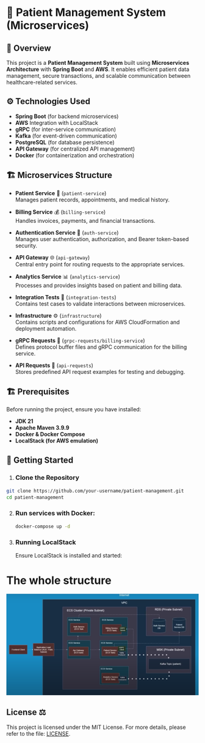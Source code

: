 # 🏥 Patient Management System (Microservices)

## 📌 Overview
This project is a **Patient Management System** built using **Microservices Architecture** with **Spring Boot** and **AWS**. It enables efficient patient data management, secure transactions, and scalable communication between healthcare-related services.

## ⚙️ Technologies Used
- **Spring Boot** (for backend microservices)
- **AWS** Integration with LocalStack
- **gRPC** (for inter-service communication)
- **Kafka** (for event-driven communication)
- **PostgreSQL** (for database persistence)
- **API Gateway** (for centralized API management)
- **Docker** (for containerization and orchestration)

## 🏗️ Microservices Structure
- **Patient Service** 🏥 (`patient-service`)  
  Manages patient records, appointments, and medical history.

- **Billing Service** 💰 (`billing-service`)  
  Handles invoices, payments, and financial transactions.

- **Authentication Service** 🔐 (`auth-service`)  
  Manages user authentication, authorization, and Bearer token-based security.

- **API Gateway** 🌐 (`api-gateway`)  
  Central entry point for routing requests to the appropriate services.

- **Analytics Service** 📊 (`analytics-service`)  
  Processes and provides insights based on patient and billing data.

- **Integration Tests** 🧪 (`integration-tests`)  
  Contains test cases to validate interactions between microservices.

- **Infrastructure** ⚙️ (`infrastructure`)  
  Contains scripts and configurations for AWS CloudFormation and deployment automation.

- **gRPC Requests** 🔄 (`grpc-requests/billing-service`)  
  Defines protocol buffer files and gRPC communication for the billing service.

- **API Requests** 📡 (`api-requests`)  
  Stores predefined API request examples for testing and debugging.

## 🏗️ Prerequisites

Before running the project, ensure you have installed:

- **JDK 21**
- **Apache Maven 3.9.9**
- **Docker & Docker Compose**
- **LocalStack (for AWS emulation)**

## 🚀 Getting Started

1. ### Clone the Repository
```bash
git clone https://github.com/your-username/patient-management.git
cd patient-management
```
2. ### Run services with Docker:
   ```bash
   docker-compose up -d
   ```
3. ### Running LocalStack
   Ensure LocalStack is installed and started:   

# The whole structure
![Architecture](Architecture%20project.png)

## License ⚖️

This project is licensed under the MIT License. For more details, please refer to the file: [LICENSE](LICENSE).
